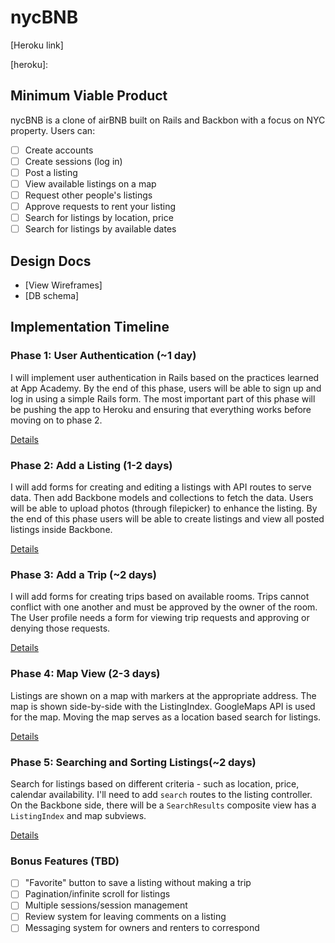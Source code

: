# nycBNB

[Heroku link] <!--[heroku] -->

[heroku]:

## Minimum Viable Product
nycBNB is a clone of airBNB built on Rails and Backbon with a focus on NYC property. Users can:
<!-- This is a Markdown checklist. Use it to keep track of your progress! -->

- [ ] Create accounts
- [ ] Create sessions (log in)
- [ ] Post a listing
- [ ] View available listings on a map
- [ ] Request other people's listings
- [ ] Approve requests to rent your listing
- [ ] Search for listings by location, price
- [ ] Search for listings by available dates

## Design Docs
* [View Wireframes]
* [DB schema]

[views]: ./docs/views.md
[schema]: ./docs/schema.md

## Implementation Timeline

### Phase 1: User Authentication (~1 day)
I will implement user authentication in Rails based on the practices learned at
App Academy. By the end of this phase, users will be able to sign up and log in
using a simple Rails form. The most important part of this phase will be pushing
the app to Heroku and ensuring that everything works before moving on to phase 2.

[Details][phase-one]

### Phase 2: Add a Listing (1-2 days)
I will add forms for creating and editing a listings with API routes to serve
data. Then add Backbone models and collections to fetch the data. Users will
be able to upload photos (through filepicker) to enhance the listing. By the end
of this phase users will be able to create listings and view all posted listings
inside Backbone.

[Details][phase-two]

### Phase 3: Add a Trip (~2 days)
I will add forms for creating trips based on available rooms. Trips cannot
conflict with one another and must be approved by the owner of the room. The
User profile needs a form for viewing trip requests and approving or denying
those requests.

[Details][phase-three]

### Phase 4: Map View (2-3 days)
Listings are shown on a map with markers at the appropriate address. The map
is shown side-by-side with the ListingIndex. GoogleMaps API is used for the map.
Moving the map serves as a location based search for listings.

[Details][phase-four]

### Phase 5: Searching and Sorting Listings(~2 days)
Search for listings based on different criteria - such as location, price, calendar
availability. I'll need to add `search` routes to the listing controller. On the
Backbone side, there will be a `SearchResults` composite view has a `ListingIndex`
and map subviews.

[Details][phase-five]

### Bonus Features (TBD)
- [ ] "Favorite" button to save a listing without making a trip
- [ ] Pagination/infinite scroll for listings
- [ ] Multiple sessions/session management
- [ ] Review system for leaving comments on a listing
- [ ] Messaging system for owners and renters to correspond

[phase-one]: ./docs/phases/phase1.md
[phase-two]: ./docs/phases/phase2.md
[phase-three]: ./docs/phases/phase3.md
[phase-four]: ./docs/phases/phase4.md
[phase-five]: ./docs/phases/phase5.md
